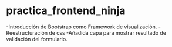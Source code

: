 # practica_frontend_ninja
-Introducción de Bootstrap como Framework de visualización.
-Reestructuración de css
-Añadida capa para mostrar resultado de validación del formulario.
